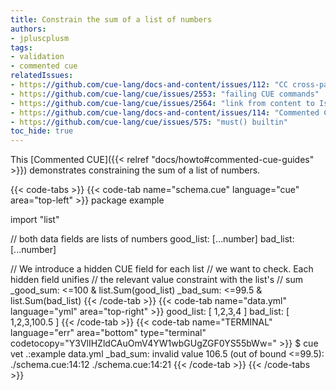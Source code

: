```yaml
---
title: Constrain the sum of a list of numbers
authors:
- jpluscplusm
tags:
- validation
- commented cue
relatedIssues:
- https://github.com/cue-lang/docs-and-content/issues/112: "CC cross-package adaptor"
- https://github.com/cue-lang/cue/issues/2553: "failing CUE commands"
- https://github.com/cue-lang/cue/issues/2564: "link from content to Issue"
- https://github.com/cue-lang/docs-and-content/issues/114: "Commented CUE explainer"
- https://github.com/cue-lang/cue/issues/575: "must() builtin"
toc_hide: true
---
```


This [Commented CUE]({{< relref "docs/howto#commented-cue-guides" >}})
demonstrates constraining the sum of a list of numbers.

{{< code-tabs >}}
{{< code-tab name="schema.cue" language="cue" area="top-left" >}}
package example

import "list"

// both data fields are lists of numbers
good_list: [...number]
bad_list: [...number]

// We introduce a hidden CUE field for each list
// we want to check. Each hidden field unifies
// the relevant value constraint with the list's
// sum
_good_sum: <=100 & list.Sum(good_list)
_bad_sum:  <=99.5 & list.Sum(bad_list)
{{< /code-tab >}}
{{< code-tab name="data.yml" language="yml" area="top-right" >}}
good_list: [ 1,2,3,4 ]
bad_list:  [ 1,2,3,100.5 ]
{{< /code-tab >}}
{{< code-tab name="TERMINAL" language="err" area="bottom" type="terminal" codetocopy="Y3VlIHZldCAuOmV4YW1wbGUgZGF0YS55bWw=" >}}
$ cue vet .:example data.yml
_bad_sum: invalid value 106.5 (out of bound <=99.5):
    ./schema.cue:14:12
    ./schema.cue:14:21
{{< /code-tab >}}
{{< /code-tabs >}}

<!-- TODO: constraining these sums across package boundaries -->

<!-- ## Related content -->

<!-- - [How-to Guide](TODO): Constraining data at source, allowing it to be imported
  across package boundaries along with its constraint -->
<!-- - TODO: CUE stdlib package tour, `list` package page -->
